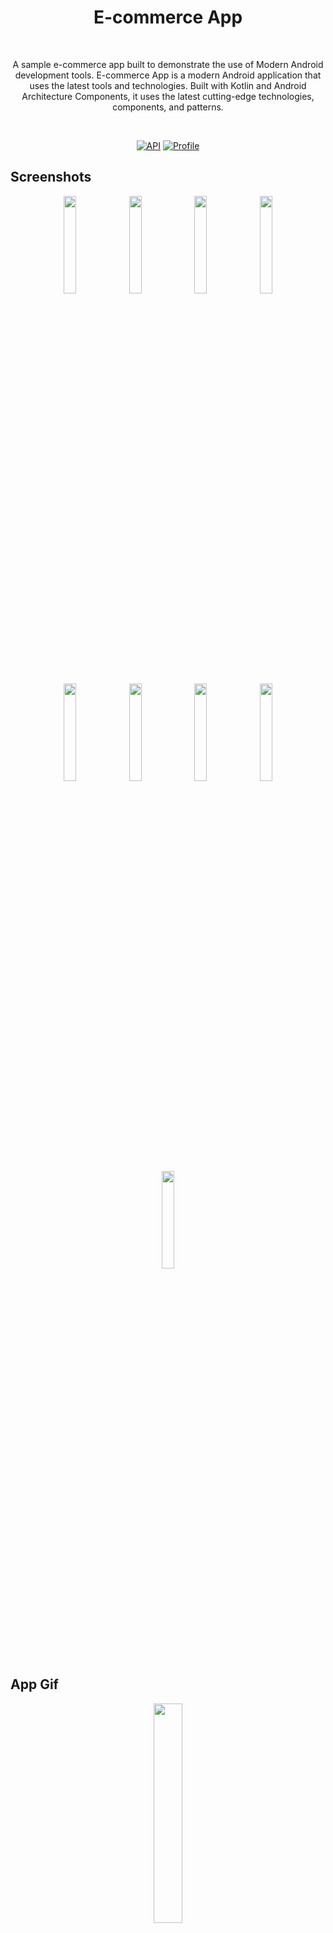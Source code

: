 <h1 align="center">E-commerce App</h1></br>
<p align="center">  
A sample e-commerce app built to demonstrate the use of Modern Android development tools. E-commerce App is a modern Android application that uses the latest tools and technologies. Built with Kotlin and Android Architecture Components, it uses the latest cutting-edge technologies, components, and patterns.
</p></br>

<p align="center">
  <a href="https://android-arsenal.com/api?level=26"><img alt="API" src="https://img.shields.io/badge/API-24%2B-brightgreen.svg?style=flat"/></a>
  <a href="https://github.com/mustfaunlu"><img alt="Profile" src="https://img.shields.io/badge/github-mustfaunlu-blue"/></a> 
</p>


## Screenshots
<p align="center">
<img src="/previews/login-screen.png" width="20%"/>
<img src="/previews/login-screen-loading.png" width="20%"/>
<img src="/previews/product-list-screen.png" width="20%"/>
<img src="/previews/product-list-screen-1.png" width="20%"/>
<img src="/previews/category-screen.png" width="20%"/>
<img src="/previews/product-detail-screen.png" width="20%"/>
<img src="/previews/add-to-cart.png" width="20%"/>
<img src="/previews/shopping-list.png" width="20%"/>
<img src="/previews/shopping-list-1.png" width="20%"/>
</p>

## App Gif
<p align="center">
<img src="/previews/app.gif" width="30%"/>
</p>

## Tech stack & Open-source libraries
- Minimum SDK level 24
- 100% [Kotlin](https://kotlinlang.org/) based + [Coroutines](https://github.com/Kotlin/kotlinx.coroutines) and [Flow](https://developer.android.com/kotlin/flow) & [LiveData](https://developer.android.com/topic/libraries/architecture/livedata)
- [Android Architecture Components](https://developer.android.com/topic/libraries/architecture) - Collection of libraries that help you design robust, testable, and maintainable apps.
    -  A single-activity architecture, using the [Navigation Component](https://developer.android.com/guide/navigation) to manage fragment navigation operations.
    - [Lifecycle](https://developer.android.com/topic/libraries/architecture/lifecycle) - perform an action when lifecycle state changes
    - [ViewModel](https://developer.android.com/topic/libraries/architecture/viewmodel) - Stores UI-related data that isn't destroyed on UI changes.
    - [UseCases](https://developer.android.com/topic/architecture/domain-layer) - Located domain layer that sits between the UI layer and the data layer.
    - [Repository](https://developer.android.com/topic/architecture/data-layer) - Located in data layer that contains application data and business logic.
- [Android Hilt](https://developer.android.com/training/dependency-injection/hilt-android) - Dependency Injection Library
- [Retrofit](https://square.github.io/retrofit/) A type-safe HTTP client for Android and Java
- [OkHttp](https://square.github.io/okhttp/) An HTTP client that efficiently make network requests
- [Glide](https://github.com/bumptech/glide) An image loading and caching library for Android focused on smooth scrolling
- [ViewPager2](https://developer.android.com/jetpack/androidx/releases/viewpager2) ViewPager2 is the replacement of ViewPager, It is a widget that allows the user to swipe left or right to see an entirely new screen.
- [Moshi](https://github.com/square/moshi) Moshi is a modern JSON library for Android, Java and Kotlin. It makes it easy to parse JSON into Java and Kotlin classes.
- [Room](https://developer.android.com/training/data-storage/room) The Room persistence library provides an abstraction layer over SQLite to allow for more robust database access while harnessing the full power of SQLite.
- [WorkManager](https://developer.android.com/topic/libraries/architecture/workmanager) WorkManager is an API that makes it easy to schedule deferrable, asynchronous tasks that are expected to run even if the app exits or device restarts.
- [kJWT](https://github.com/nefilim/kjwt) Functional Kotlin & Arrow based library for generating and verifying JWTs and JWSs.
- [Firebase](https://firebase.google.com/) - Used for authentication, crashlytics, analytics, firestore and messaging.
    - [Firebase Authentication](https://firebase.google.com/docs/auth) Firebase Authentication provides backend services, easy-to-use SDKs, and ready-made UI libraries to authenticate users to your app.
    - [Firebase Crashlytics](https://firebase.google.com/docs/crashlytics) Firebase Crashlytics is a lightweight, realtime crash reporter that helps you track, prioritize, and fix stability issues that erode your app quality.
    - [Firebase Analytics](https://firebase.google.com/docs/analytics) Firebase Analytics is a free app measurement solution that provides insight on app usage and user engagement.
    - [Firebase Firestore](https://firebase.google.com/docs/firestore) Cloud Firestore is a flexible, scalable database for mobile, web, and server development from Firebase and Google Cloud.
    - [Firebase Messaging(FCM)](https://firebase.google.com/docs/cloud-messaging) Firebase Cloud Messaging (FCM) is a cross-platform messaging solution that lets you reliably send messages at no cost.
    - [SharedPreferences](https://developer.android.com/training/data-storage/shared-preferences) Store private primitive data in key-value pairs.

## Architecture
This app uses [***MVVM (Model View View-Model)***](https://developer.android.com/jetpack/docs/guide#recommended-app-arch) architecture

![](https://user-images.githubusercontent.com/21035435/69536839-9f4c8e80-0fa0-11ea-85ee-d7823e5a46b0.png)

## API
E-commerce App uses the [DummyJson](https://dummyjson.com/) for constructing RESTful API.<br>

